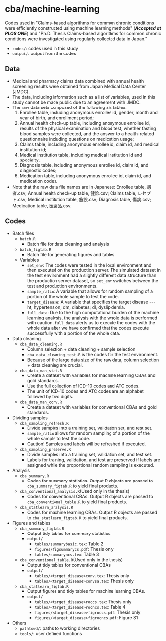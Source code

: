 # cba/machine-learning
Codes used in "Claims-based algorithms for common chronic conditions were efficiently constructed using machine learning methods" (***Accepted at PLOS ONE***) and "Ph.D. Thesis Claims-based algorithms for common chronic conditions were investigated using regularly collected data in Japan."

- `codes/`: codes used in this study
- `output/`: output from the codes

## Data

- Medical and pharmacy claims data combined with annual health screening results were obtained from Japan Medical Data Center (JMDC).
- The data, including information such as a list of variables, used in this study cannot be made public due to an agreement with JMDC.
- The raw data sets composed of the following six tables:
	1. Enrollee table, including anonymous enrollee id, gender, month and year of birth, and enrollment period;
	1. Annual health check-up table, including anonymous enrollee id, results of the physical examination and blood test, whether fasting blood samples were collected, and the answer to a health-related questionnaire including questions on medication usage;
	1. Claims table, including anonymous enrollee id, claim id, and medical institution id;
	1. Medical institution table, including medical institution id and specialty;
	1. Diagnosis table, including anonymous enrollee id, claim id, and diagnostic codes;
	1. Medication table, including anonymous enrollee id, claim id, and medication codes. 
- Note that the raw data file names are in Japanese: Enrollee table, 患者.csv; Annual health check-up table, 健診.csv; Claims table, レセプト.csv; Medical institution table, 施設.csv; Diagnosis table, 傷病.csv; Medication table, 医薬品.csv.

## Codes

- Batch files
	- `batch.R`
		- Batch file for data cleaning and analysis
	- `batch_figtab.R`
		- Batch file for generating figures and tables
	- Variables
		- `set_env`: The codes were tested in the local environment and then executed on the production server. The simulated dataset in the test environment had a slightly different data structure than the production server dataset, so `set_env` switches between the test and production environments.
		- `sample_ratio`: A variable that allows for random sampling of a portion of the whole sample to test the code.
		- `target_disease`: A variable that specifies the target disease --- ht, hypertension; dm, diabetes; dl, dyslipidemia.
		- `full_data`: Due to the high computational burden of the machine learning analysis, the analysis with the whole data is performed with caution. `full_data` alerts us to execute the codes with the whole data after we have confirmed that the codes execute successfully with a portion of the whole data.
- Data cleaning
	- `cba_data_cleaning.R`
		- Column selection + data cleaning + sample selection
		- `cba_data_cleaning_test.R` is the codes for the test environment.
		- Because of the large data size of the raw data, column selection + data cleaning are crucial.
	- `cba_data_man_stat.R`
		- Create a dataset with variables for machine learning CBAs and gold standards.
		- Use the full collection of ICD-10 codes and ATC codes.
		- The unit of ICD-10 codes and ATC codes are an alphabet followed by two digits.
	- `cba_data_man_conv.R`
		- Create a dataset with variables for conventional CBAs and gold standards.
- Dividing samples
	- `cba_sampling_refresh.R`
		- Divide samples into a training set, validation set, and test set.
		- `sample_ratio` allows for random sampling of a portion of the whole sample to test the code.
		- Caution! Samples and labels will be refreshed if executed.
	- `cba_sampling_preserve.R`
		- Divide samples into a training set, validation set, and test set.
		- Labels for training, validation, and test are preserved if labels are assigned while the proportional random sampling is executed.
- Analysis
	- `cba_summary.R`
		- Codes for summary statistics. Output R objects are passed to `cba_summary_figtab.R` to yield final products. 
	- `cba_conventional_analysis.R`(Used only in the thesis)
		- Codes for conventional CBAs. Output R objects are passed to `cba_conventional_table.R` to yield final products.
	- `cba_statlearn_analysis.R`
		- Codes for machine learning CBAs. Output R objects are passed to `cba_statlearn_figtab.R` to yield final products.
- Figures and tables
	- `cba_summary_figtab.R`
		- Output tidy tables for summary statistics.
		- `output/`
			- `tables/summarybasic.tex`: Table 2
			- `figures/figsummarycs.pdf`: Thesis only
			- `tables/summaryncs.tex`: Table 3
	- `cba_conventional_table.R`(Used only in the thesis)
		- Output tidy tables for conventional CBAs.
		- `output/`
			- `tables/<target_disease>conv.tex`: Thesis only
			- `tables/<target_disease>convsa.tex`: Thesis only
	- `cba_statlearn_figtab.R`
		- Output figures and tidy tables for machine learning CBAs.
		- `output/`
			- `tables/<target_disease>roccs.tex`: Thesis only
			- `tables/<target_disease>rocncs.tex`: Table 4
			- `figures/<target_disease>figroccs.pdf`: Thesis only
			- `figures/<target_disease>figrocncs.pdf`: Figure S1
- Others
	- `pathtowd/`: paths to working directories
	- `tools/`: user defined functions
